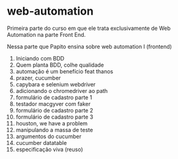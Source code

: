 # web-automation
Primeira parte do curso em que ele trata exclusivamente de Web Automation na parte Front End.

Nessa parte que Papito ensina sobre web automation I (frontend)
1. Iniciando com BDD
2. Quem planta BDD, colhe qualidade
3. automação é um benefício feat thanos
4. prazer, cucumber
5. capybara e selenium webdriver
6. adicionando o chromedriver ao path
7. formulário de cadastro parte 1
8. testador macgyver com faker
9. formulário de cadastro parte 2
10. formulário de cadastro parte 3
11. houston, we have a problem 
12. manipulando a massa de teste
13. argumentos do cucumber
14. cucumber datatable
15. especificação viva (reuso)